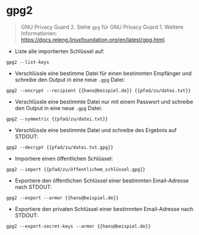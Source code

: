 # gpg2

> GNU Privacy Guard 2.
> Siehe `gpg` für GNU Privacy Guard 1.
> Weitere Informationen: <https://docs.releng.linuxfoundation.org/en/latest/gpg.html>.

- Liste alle importierten Schlüssel auf:

`gpg2 --list-keys`

- Verschlüssle eine bestimme Datei für einen bestimmten Empfänger und schreibe den Output in eine neue `.gpg` Datei:

`gpg2 --encrypt --recipient {{hans@beispiel.de}} {{pfad/zu/datei.txt}}`

- Verschlüssle eine bestimmte Datei nur mit einem Passwort und schreibe den Output in eine neue `.gpg` Datei:

`gpg2 --symmetric {{pfad/zu/datei.txt}}`

- Verschlüssle eine bestimmte Datei und schreibe des Ergebnis auf STDOUT:

`gpg2 --decrypt {{pfad/zu/datei.txt.gpg}}`

- Importiere einen öffentlichen Schlüssel:

`gpg2 --import {{pfad/zu/öffentlichem_schlüssel.gpg}}`

- Exportiere den öffentlichen Schlüssel einer bestimmten Email-Adresse nach STDOUT:

`gpg2 --export --armor {{hans@beispiel.de}}`

- Exportiere den privaten Schlüssel einer bestimmten Email-Adresse nach STDOUT:

`gpg2 --export-secret-keys --armor {{hans@beispiel.de}}`
